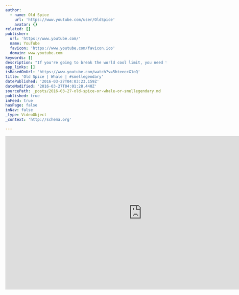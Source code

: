 ```yaml
---
author:
  - name: Old Spice
    url: 'https://www.youtube.com/user/OldSpice'
    avatar: {}
related: []
publisher:
  url: 'https://www.youtube.com/'
  name: YouTube
  favicon: 'https://www.youtube.com/favicon.ico'
  domain: www.youtube.com
keywords: []
description: "If you're going to break the world cool limit, you need two things: Old Spice Dirt Destroyer and the kind of disposable income that allows you to befriend a whale and treat him to expensive, nonrefundable luxury items. No regrets! Maybe some regrets. Wow, lots of regrets. Where does regular end..."
app_links: []
isBasedOnUrl: 'https://www.youtube.com/watch?v=5hteeecX1oQ'
title: 'Old Spice | Whale | #smellegendary'
datePublished: '2016-03-27T04:03:23.159Z'
dateModified: '2016-03-27T04:01:28.440Z'
sourcePath: _posts/2016-03-27-old-spice-or-whale-or-smellegendary.md
published: true
inFeed: true
hasPage: false
inNav: false
_type: VideoObject
_context: 'http://schema.org'

---
```

<iframe src="https://cdn.embedly.com/widgets/media.html?src=https%3A%2F%2Fwww.youtube.com%2Fembed%2F5hteeecX1oQ%3Ffeature%3Doembed&amp;url=https%3A%2F%2Fwww.youtube.com%2Fwatch%3Fv%3D5hteeecX1oQ&amp;image=https%3A%2F%2Fi.ytimg.com%2Fvi%2F5hteeecX1oQ%2Fhqdefault.jpg&amp;key=b7d04c9b404c499eba89ee7072e1c4f7&amp;type=text%2Fhtml&amp;schema=youtube" width="854" height="480" scrolling="no" frameborder="0" allowfullscreen="allowfullscreen" style=""></iframe>